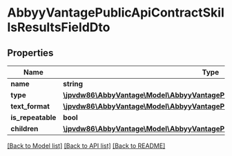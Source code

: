 # AbbyyVantagePublicApiContractSkillsResultsFieldDto

## Properties
Name | Type | Description | Notes
------------ | ------------- | ------------- | -------------
**name** | **string** |  | [optional] 
**type** | [**\jpvdw86\AbbyVantage\Model\AbbyyVantagePublicApiContractFieldType**](AbbyyVantagePublicApiContractFieldType.md) |  | [optional] 
**text_format** | [**\jpvdw86\AbbyVantage\Model\AbbyyVantagePublicApiContractSkillsTextFieldFormat**](AbbyyVantagePublicApiContractSkillsTextFieldFormat.md) |  | [optional] 
**is_repeatable** | **bool** |  | [optional] 
**children** | [**\jpvdw86\AbbyVantage\Model\AbbyyVantagePublicApiContractSkillsResultsFieldDto[]**](AbbyyVantagePublicApiContractSkillsResultsFieldDto.md) |  | [optional] 

[[Back to Model list]](../../README.md#documentation-for-models) [[Back to API list]](../../README.md#documentation-for-api-endpoints) [[Back to README]](../../README.md)

